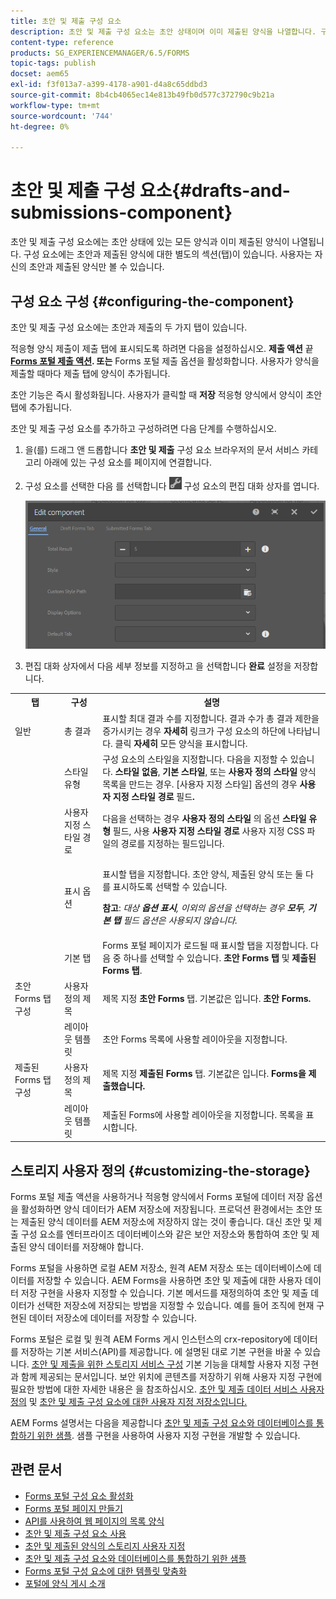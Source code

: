 ```yaml
---
title: 초안 및 제출 구성 요소
description: 초안 및 제출 구성 요소는 초안 상태이며 이미 제출된 양식을 나열합니다. 구성 요소의 모양과 스타일을 사용자 지정할 수 있습니다.
content-type: reference
products: SG_EXPERIENCEMANAGER/6.5/FORMS
topic-tags: publish
docset: aem65
exl-id: f3f013a7-a399-4178-a901-d4a8c65ddbd3
source-git-commit: 8b4cb4065ec14e813b49fb0d577c372790c9b21a
workflow-type: tm+mt
source-wordcount: '744'
ht-degree: 0%

---
```


# 초안 및 제출 구성 요소{#drafts-and-submissions-component}

초안 및 제출 구성 요소에는 초안 상태에 있는 모든 양식과 이미 제출된 양식이 나열됩니다. 구성 요소에는 초안과 제출된 양식에 대한 별도의 섹션(탭)이 있습니다. 사용자는 자신의 초안과 제출된 양식만 볼 수 있습니다.

## 구성 요소 구성 {#configuring-the-component}

초안 및 제출 구성 요소에는 초안과 제출의 두 가지 탭이 있습니다.

적응형 양식 제출이 제출 탭에 표시되도록 하려면 다음을 설정하십시오. **제출 액션** 끝 **[Forms 포털 제출 액션](../../forms/using/configuring-submit-actions.md). 또는** Forms 포털 제출 옵션을 활성화합니다. 사용자가 양식을 제출할 때마다 제출 탭에 양식이 추가됩니다.

초안 기능은 즉시 활성화됩니다. 사용자가 클릭할 때 **저장** 적응형 양식에서 양식이 초안 탭에 추가됩니다.

초안 및 제출 구성 요소를 추가하고 구성하려면 다음 단계를 수행하십시오.

1. 을(를) 드래그 앤 드롭합니다 **초안 및 제출** 구성 요소 브라우저의 문서 서비스 카테고리 아래에 있는 구성 요소를 페이지에 연결합니다.
1. 구성 요소를 선택한 다음 를 선택합니다 ![settings_icon](assets/settings_icon.png) 구성 요소의 편집 대화 상자를 엽니다.

   ![초안 및 제출 구성 요소](assets/drafts-submissions-edit.png)

1. 편집 대화 상자에서 다음 세부 정보를 지정하고 을 선택합니다 **완료** 설정을 저장합니다.

<table>
 <tbody>
  <tr>
   <th>탭</th>
   <th>구성</th>
   <th>설명</th>
  </tr>
  <tr>
   <td>일반</td>
   <td>총 결과</td>
   <td>표시할 최대 결과 수를 지정합니다. 결과 수가 총 결과 제한을 증가시키는 경우 <strong>자세히 </strong>링크가 구성 요소의 하단에 나타납니다. 클릭 <strong>자세히 </strong>모든 양식을 표시합니다. </td>
  </tr>
  <tr>
   <td> </td>
   <td>스타일 유형</td>
   <td>구성 요소의 스타일을 지정합니다. 다음을 지정할 수 있습니다. <strong>스타일 없음</strong>, <strong>기본 스타일</strong>, 또는 <strong>사용자 정의 스타일</strong> 양식 목록을 만드는 경우. [사용자 지정 스타일] 옵션의 경우 <strong>사용자 지정 스타일 경로 </strong>필드<strong>.</strong></td>
  </tr>
  <tr>
   <td> </td>
   <td>사용자 지정 스타일 경로</td>
   <td>다음을 선택하는 경우 <strong>사용자 정의 스타일</strong> 의 옵션 <strong>스타일 유형</strong> 필드, 사용 <strong>사용자 지정 스타일 경로</strong> 사용자 지정 CSS 파일의 경로를 지정하는 필드입니다. </td>
  </tr>
  <tr>
   <td> </td>
   <td>표시 옵션</td>
   <td><p>표시할 탭을 지정합니다. 초안 양식, 제출된 양식 또는 둘 다를 표시하도록 선택할 수 있습니다. </p> <p><strong>참고</strong>:<em> 대상 <strong>옵션 표시</strong>, 이외의 옵션을 선택하는 경우 <strong>모두</strong>, <strong>기본 탭</strong> 필드 옵션은 사용되지 않습니다.</em></p> </td>
  </tr>
  <tr>
   <td> </td>
   <td>기본 탭</td>
   <td>Forms 포털 페이지가 로드될 때 표시할 탭을 지정합니다. 다음 중 하나를 선택할 수 있습니다. <strong>초안 Forms 탭</strong> 및 <strong>제출된 Forms 탭</strong>.</td>
  </tr>
  <tr>
   <td>초안 Forms 탭 구성</td>
   <td>사용자 정의 제목</td>
   <td>제목 지정 <strong>초안 Forms</strong> 탭. 기본값은 입니다. <strong>초안 Forms.</strong></td>
  </tr>
  <tr>
   <td> </td>
   <td>레이아웃 템플릿</td>
   <td>초안 Forms 목록에 사용할 레이아웃을 지정합니다.</td>
  </tr>
  <tr>
   <td>제출된 Forms 탭 구성</td>
   <td>사용자 정의 제목 </td>
   <td>제목 지정 <strong>제출된 Forms </strong>탭. 기본값은 입니다. <strong>Forms을 제출했습니다.</strong></td>
  </tr>
  <tr>
   <td> </td>
   <td>레이아웃 템플릿</td>
   <td>제출된 Forms에 사용할 레이아웃을 지정합니다.<strong> </strong>목록을 표시합니다. </td>
  </tr>
 </tbody>
</table>

## 스토리지 사용자 정의 {#customizing-the-storage}

Forms 포털 제출 액션을 사용하거나 적응형 양식에서 Forms 포털에 데이터 저장 옵션을 활성화하면 양식 데이터가 AEM 저장소에 저장됩니다. 프로덕션 환경에서는 초안 또는 제출된 양식 데이터를 AEM 저장소에 저장하지 않는 것이 좋습니다. 대신 초안 및 제출 구성 요소를 엔터프라이즈 데이터베이스와 같은 보안 저장소와 통합하여 초안 및 제출된 양식 데이터를 저장해야 합니다.

Forms 포털을 사용하면 로컬 AEM 저장소, 원격 AEM 저장소 또는 데이터베이스에 데이터를 저장할 수 있습니다. AEM Forms을 사용하면 초안 및 제출에 대한 사용자 데이터 저장 구현을 사용자 지정할 수 있습니다. 기본 메서드를 재정의하여 초안 및 제출 데이터가 선택한 저장소에 저장되는 방법을 지정할 수 있습니다. 예를 들어 조직에 현재 구현된 데이터 저장소에 데이터를 저장할 수 있습니다.

Forms 포털은 로컬 및 원격 AEM Forms 게시 인스턴스의 crx-repository에 데이터를 저장하는 기본 서비스(API)를 제공합니다. 에 설명된 대로 기본 구현을 바꿀 수 있습니다. [초안 및 제출을 위한 스토리지 서비스 구성](/help/forms/using/configuring-draft-submission-storage.md) 기본 기능을 대체할 사용자 지정 구현과 함께 제공되는 문서입니다. 보안 위치에 콘텐츠를 저장하기 위해 사용자 지정 구현에 필요한 방법에 대한 자세한 내용은 을 참조하십시오. [초안 및 제출 데이터 서비스 사용자 정의](/help/forms/using/custom-draft-submission-data-services.md) 및 [초안 및 제출 구성 요소에 대한 사용자 지정 저장소입니다.](/help/forms/using/adding-custom-storage-provider-forms.md)

AEM Forms 설명서는 다음을 제공합니다 [초안 및 제출 구성 요소와 데이터베이스를 통합하기 위한 샘플](integrate-draft-submission-database.md). 샘플 구현을 사용하여 사용자 지정 구현을 개발할 수 있습니다.

## 관련 문서

* [Forms 포털 구성 요소 활성화](/help/forms/using/enabling-forms-portal-components.md)
* [Forms 포털 페이지 만들기](/help/forms/using/creating-form-portal-page.md)
* [API를 사용하여 웹 페이지의 목록 양식](/help/forms/using/listing-forms-webpage-using-apis.md)
* [초안 및 제출 구성 요소 사용](/help/forms/using/draft-submission-component.md)
* [초안 및 제출된 양식의 스토리지 사용자 지정](/help/forms/using/draft-submission-component.md)
* [초안 및 제출 구성 요소와 데이터베이스를 통합하기 위한 샘플](/help/forms/using/integrate-draft-submission-database.md)
* [Forms 포털 구성 요소에 대한 템플릿 맞춤화](/help/forms/using/customizing-templates-forms-portal-components.md)
* [포털에 양식 게시 소개](/help/forms/using/introduction-publishing-forms.md)
